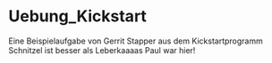 # Uebung_Kickstart
Eine Beispielaufgabe von Gerrit Stapper aus dem Kickstartprogramm
Schnitzel ist besser als Leberkaaaas
Paul war hier!